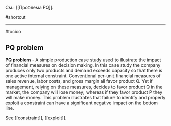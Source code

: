 См.: [[Проблема PQ]].

#shortcut




<hr/>

#tocico

## PQ problem

<b>PQ problem</b> - A simple production case study used to illustrate the impact of financial measures on decision making. In this case study the company produces only two products and demand exceeds capacity so that there is one active internal constraint. Conventional per-unit financial measures of sales revenue, labor costs, and gross margin all favor product Q. Yet if management, relying on these measures, decides to favor product Q in the market, the company will lose money; whereas if they favor product P they will make money. This problem illustrates that failure to identify and properly exploit a constraint can have a significant negative impact on the bottom line. 



See:[[constraint]], [[exploit]].
